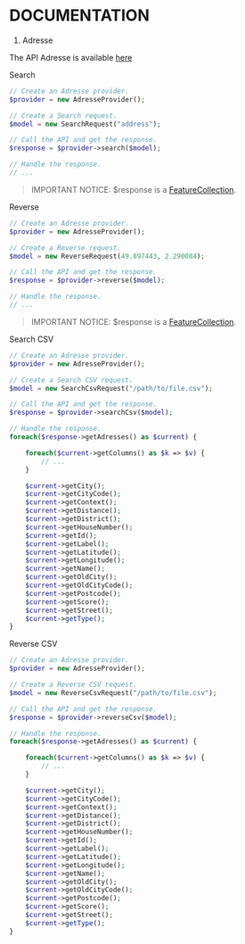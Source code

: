 DOCUMENTATION
=============

1) Adresse

The API Adresse is available [here](https://geo.api.gouv.fr/adresse)

Search

```php
// Create an Adresse provider.
$provider = new AdresseProvider();

// Create a Search request.
$model = new SearchRequest("address");

// Call the API and get the response.
$response = $provider->search($model);

// Handle the response.
// ...
```

> IMPORTANT NOTICE: $response is a [FeatureCollection](https://github.com/webeweb/geo-json-library/blob/master/doc/index.md).

Reverse

```php
// Create an Adresse provider.
$provider = new AdresseProvider();

// Create a Reverse request.
$model = new ReverseRequest(49.897443, 2.290084);

// Call the API and get the response.
$response = $provider->reverse($model);

// Handle the response.
// ...
```

> IMPORTANT NOTICE: $response is a [FeatureCollection](https://github.com/webeweb/geo-json-library/blob/master/doc/index.md).

Search CSV

```php
// Create an Adresse provider.
$provider = new AdresseProvider();

// Create a Search CSV request.
$model = new SearchCsvRequest("/path/to/file.csv");

// Call the API and get the response.
$response = $provider->searchCsv($model);

// Handle the response.
foreach($response->getAdresses() as $current) {

	foreach($current->getColumns() as $k => $v) {
		// ...
	}

	$current->getCity();
	$current->getCityCode();
	$current->getContext();
	$current->getDistance();
	$current->getDistrict();
	$current->getHouseNumber();
	$current->getId();
	$current->getLabel();
	$current->getLatitude();
	$current->getLongitude();
	$current->getName();
	$current->getOldCity();
	$current->getOldCityCode();
	$current->getPostcode();
	$current->getScore();
	$current->getStreet();
	$current->getType();
}
```

Reverse CSV

```php
// Create an Adresse provider.
$provider = new AdresseProvider();

// Create a Reverse CSV request.
$model = new ReverseCsvRequest("/path/to/file.csv");

// Call the API and get the response.
$response = $provider->reverseCsv($model);

// Handle the response.
foreach($response->getAdresses() as $current) {

	foreach($current->getColumns() as $k => $v) {
		// ...
	}

	$current->getCity();
	$current->getCityCode();
	$current->getContext();
	$current->getDistance();
	$current->getDistrict();
	$current->getHouseNumber();
	$current->getId();
	$current->getLabel();
	$current->getLatitude();
	$current->getLongitude();
	$current->getName();
	$current->getOldCity();
	$current->getOldCityCode();
	$current->getPostcode();
	$current->getScore();
	$current->getStreet();
	$current->getType();
}
```
